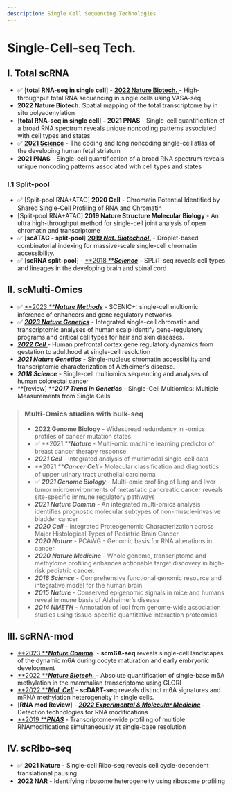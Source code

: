 ```yaml
---
description: Single Cell Sequencing Technologies
---
```


# Single-Cell-seq Tech.

## I. Total scRNA

* ✅ \[**total RNA-seq in single cell**] **-** [**2022 Nature Biotech.** ](https://www.nature.com/articles/s41587-022-01517-6)**-** High-throughput total RNA sequencing in single cells using VASA-seq
* **2022 Nature Biotech.** Spatial mapping of the total transcriptome by in situ polyadenylation
* \[**total RNA-seq in single cell**] **- 2021 PNAS** - Single-cell quantiﬁcation of a broad RNA spectrum reveals unique noncoding patterns associated with cell types and states
* ✅ [**2021 Science**](https://www.science.org/doi/10.1126/science.abf5759) - The coding and long noncoding single-cell atlas of the developing human fetal striatum
* **2021 PNAS** - Single-cell quantiﬁcation of a broad RNA spectrum reveals unique noncoding patterns associated with cell types and states

### I.1 Split-pool

* ✅ \[Split-pool RNA+ATAC] **2020 Cell** - Chromatin Potential Identiﬁed by Shared Single-Cell Proﬁling of RNA and Chromatin
* \[Split-pool RNA+ATAC] **2019 Nature Structure Molecular Biology** -  An ultra high-throughput method for single-cell joint analysis of open chromatin and transcriptome
* ✅ \[**scATAC - split-pool**] [**2019 **_**Nat. Biotechnol**_**.**](https://doi.org/10.1038/s41587-019-0147-6) - Droplet-based combinatorial indexing for massive-scale single-cell chromatin accessibility.
* ✅ \[**scRNA split-pool**] - [**2018 **_**Science**_](https://www.ncbi.nlm.nih.gov/pmc/articles/PMC7643870/) **-** SPLiT-seq reveals cell types and lineages in the developing brain and spinal cord&#x20;

## II. scMulti-Omics

* ✅  [**2023 **_**Nature Methods**_](https://www.nature.com/articles/s41592-023-01938-4) - SCENIC+: single-cell multiomic inference of enhancers and gene regulatory networks
* ✅  [_**2023 Nature Genetics**_](https://www.nature.com/articles/s41588-023-01445-4) - Integrated single-cell chromatin and transcriptomic analyses of human scalp identify gene-regulatory programs and critical cell types for hair and skin diseases.&#x20;
* [_**2022 Cell**_ ](https://pubmed.ncbi.nlm.nih.gov/36318921/)- Human prefrontal cortex gene regulatory dynamics from gestation to adulthood at single-cell resolution
* _**2021 Nature Genetics**_ - Single-nucleus chromatin accessibility and transcriptomic characterization of Alzheimer’s disease.&#x20;
* _**2018 Science**_ - Single-cell multiomics sequencing and analyses of human colorectal cancer
* **\[review] **_**2017 Trend in Genetics**_ - Single-Cell Multiomics: Multiple Measurements from Single Cells

> ### Multi-Omics studies with bulk-seq
>
> * **2022 Genome Biology** - Widespread redundancy in -omics profiles of cancer mutation states
> * ✅  **2021 **_**Nature**_ - Multi-omic machine learning predictor of breast cancer therapy response
> * _**2021 Cell**_ - Integrated analysis of multimodal single-cell data
> * **2021 **_**Cancer Cell -**_ Molecular classiﬁcation and diagnostics of upper urinary tract urothelial carcinoma
> * ✅  _**2021 Genome Biology**_ - Multi-omic profiling of lung and liver tumor microenvironments of metastatic pancreatic cancer reveals site-specific immune regulatory pathways
> * _**2021 Nature Commn**_ - An integrated multi-omics analysis identifies prognostic molecular subtypes of non-muscle-invasive bladder cancer
> * _**2020 Cell**_ - Integrated Proteogenomic Characterization across Major Histological Types of Pediatric Brain Cancer
> * _**2020 Nature**_ - PCAWG - Genomic basis for RNA alterations in cancer
> * _**2020 Nature Medicine**_ - Whole genome, transcriptome and methylome profiling enhances actionable target discovery in high-risk pediatric cancer.
> * _**2018 Science**_ - Comprehensive functional genomic resource and integrative model for the human brain
> * _**2015 Nature**_ - Conserved epigenomic signals in mice and humans reveal immune basis of Alzheimer’s disease
> * _**2014 NMETH**_ - Annotation of loci from genome-wide association studies using tissue-specific quantitative interaction proteomics&#x20;

## III. scRNA-mod

* [**2023 **_**Nature Commn**_](https://www.nature.com/articles/s41467-023-35958-7). - **scm6A-seq** reveals single-cell landscapes of the dynamic m6A during oocyte maturation and early embryonic development
* [**2022 **_**Nature Biotech.**_ ](https://doi.org/10.1038/s41587-022-01487-9)**-** Absolute quantification of single-base m6A methylation in the mammalian transcriptome using GLORI
* [**2022 **_**Mol. Cell**_](https://www.sciencedirect.com/science/article/pii/S1097276521011436?via%3Dihub)  - **scDART-seq** reveals distinct m6A signatures and mRNA methylation heterogeneity in single cells.&#x20;
* \[**RNA mod Review**] - [_**2022 Experimental & Molecular Medicine**_](https://www.nature.com/articles/s12276-022-00821-0#Sec11) - Detection technologies for RNA modifications
* [**2019 **_**PNAS**_](https://www.pnas.org/cgi/doi/10.1073/pnas.1817334116) - Transcriptome-wide profiling of multiple RNAmodifications simultaneously at single-base resolution



## IV. scRibo-seq

* ✅ **2021 Nature** - Single-cell Ribo-seq reveals cell cycle-dependent translational pausing
* **2022 NAR** - Identifying ribosome heterogeneity using ribosome proﬁling







